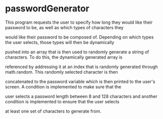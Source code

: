 # passwordGenerator

This program requests the user to specify how long they would like their password to be, as well as which types of characters they 

would like their password to be composed of. Depending on which types the user selects, those types will then be dynamically 

pushed into an array that is then used to randomly generate a string of characters. To do this, the dynamically generated array is 

referenced by addressing it at an index that is randomly generated through math.random. This randomly selected character is then 

concatenated to the password variable which is then printed to the user's screen. A condition is implemented to make sure that the 

user selects a password length between 8 and 128 characters and another condition is implemented to ensure that the user selects 

at least one set of characters to generate from.